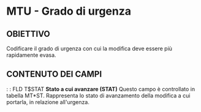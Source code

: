 # MTU - Grado di urgenza
## OBIETTIVO
Codificare il grado di urgenza con cui la modifica deve essere più rapidamente evasa.
## CONTENUTO DEI CAMPI
 :  : FLD T$STAT __Stato a cui avanzare (STAT)__
Questo campo è controllato in tabella MT*ST.
Rappresenta lo stato di avanzamento della modifica a cui portarla, in relazione all'urgenza.
